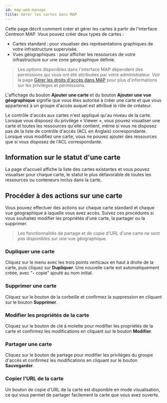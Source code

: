 ```yaml
---
id: map-web-manage
title: Gérer les cartes dans MAP
---
```


Cette page décrit comment créer et gérer les cartes à partir de l'interface Centreon MAP. Vous pouvez créer deux types de cartes :
- Cartes standard : pour visualiser des représentations graphiques de votre infrastructure supervisée.
- Vues géographiques : pour afficher les ressources de votre infrastructure sur une zone géographique définie.

> Les options disponibles dans l'interface MAP dépendent des permissions qui vous ont été attribuées par votre administrateur. Voir la page [Gérer les droits d'accès dans MAP](map-web-access.md) pour plus d'informations sur les privilèges et permissions.

L'affichage du bouton **Ajouter une carte** et du bouton **Ajouter une vue géographique** signifie que vous êtes autorisé à créer une carte et que vous appartenez à un groupe d'accès auquel est attribué le rôle de créateur.

Le contrôle d'accès aux cartes n'est appliqué qu'au niveau de la carte. Lorsque vous disposez du privilège « Viewer », vous pouvez visualiser une carte et toutes les ressources qu'elle contient, même si vous ne disposez pas de la liste de contrôle d'accès (ACL en Anglais) correspondante. Lorsque vous modifiez une carte, vous ne pouvez ajouter des ressources que si vous disposez de l'ACL correspondante.

## Information sur le statut d'une carte

La page d'accueil affiche la liste des cartes existantes et vous pouvez visualiser pour chaque carte, le statut le plus défavorable de toutes les ressources ou conteneurs inclus dans la carte.

## Procéder à des actions sur une carte

Vous pouvez effectuer des actions sur chaque carte standard et chaque vue géographique à laquelle vous avez accès. Suivez ces procédures si vous souhaitez modifier les propriétés d'une carte, la partager ou la supprimer.

> Les fonctionnalités de partage et de copie d'URL d'une carte ne sont pas disponibles sur une vue géographique.

### Dupliquer une carte

Cliquez sur le menu avec les trois points verticaux en haut à droite de la carte, puis cliquez sur **Dupliquer**.
Une nouvelle carte est automatiquement créée, avec "- copie" ajouté au nom initial.

### Supprimer une carte

Cliquez sur le bouton de la corbeille et confirmez la suppression en cliquant sur le bouton **Supprimer**.

### Modifier les propriétés de la carte

Cliquez sur le bouton de clé à molette pour modifier les propriétés de la carte et confirmez les modifications en cliquant sur le bouton **Modifier**.

### Partager une carte

Cliquez sur le bouton de partage pour modifier les privilèges du groupe d'accès et confirmez les modifications en cliquant sur le bouton **Sauvegarder**.

### Copier l'URL de la carte

Un bouton de copie d'URL de la carte est disponible en mode visualisation, ce qui vous permet de partager facilement la carte que vous avez ouverte.
